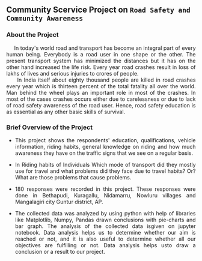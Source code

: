## Community Scervice Project on **`Road Safety and Community Awareness`**
### About the Project
<p align="justify">
  &nbsp;&nbsp;&nbsp;&nbsp;&nbsp;In today's world road and transport has become an integral part of every human being. Everybody is a road user in one shape or the other. The present transport system 
  has minimized the distances but it has on the other hand increased the life risk. Every year road crashes result in loss of lakhs of lives and serious injuries to crores of people.<br>  
  &nbsp;&nbsp;&nbsp;&nbsp;&nbsp;In India itself about eighty thousand people are killed in road crashes every year which is thirteen percent of the total fatality all over the world. Man behind 
  the wheel plays an important role in most of the crashes. In most of the cases crashes occurs either due to carelessness or due to lack of road safety awareness of the road user. Hence, road 
  safety education is as essential as any other basic skills of survival.
</p>

### Brief Overview of the Project
  * <p align="justify">This project shows the respondents' education, qualifications, vehicle information, riding habits, general knowledge on riding and how much awareness they have on the traffic 
    signs that we see on a regular basis.
  </p>
  
  * <p align="justify">In Riding habits of Individuals Which mode of transport did they mostly use for travel and what problems did they face due to travel habits? Or? What are those problems 
    that cause problems.
  </p>
  
  *  <p align="justify">180 responses were recorded in this project. These responses were done in Bethapudi, Kuragallu, Nidamarru, Nowluru villages and Mangalagiri city Guntur district, AP. </p>
  
  * <p align="justify">The collected data was analyzed by using python with help of libraries like Matplotlib, Numpy, Pandas drawn conclusions with pie-charts and bar graph. The analysis of the 
    collected data isgiven on jupyter notebook. Data analysis helps us to determine whether our aim is reached or not, and it is also useful to determine whether all our objectives are 
    fulfilling or not. Data analysis helps usto draw a conclusion or a result to our project.
  </p>


   




